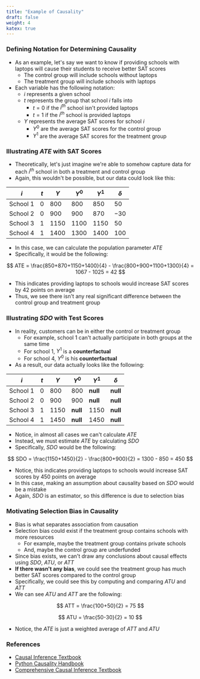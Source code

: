 ```yaml
---
title: "Example of Causality"
draft: false
weight: 4
katex: true
---
```


### Defining Notation for Determining Causality
- As an example, let's say we want to know if providing schools with laptops will cause their students to receive better SAT scores
    - The control group will include schools without laptops
    - The treatment group will include schools with laptops
- Each variable has the following notation:
    - $i$ represents a given school
    - $t$ represents the group that school $i$ falls into
        - $t=0$ if the $i^{th}$ school isn't provided laptops
        - $t=1$ if the $i^{th}$ school is provided laptops
    - $Y$ represents the average SAT scores for school $i$
        - $Y^{0}$ are the average SAT scores for the control group
        - $Y^{1}$ are the average SAT scores for the treatment group

### Illustrating $ATE$ with SAT Scores
- Theoretically, let's just imagine we're able to somehow capture data for each $i^{th}$ school in both a treatment and control group
- Again, this wouldn't be possible, but our data could look like this:

| $i$      | $t$ | $Y$    | $Y^{0}$ | $Y^{1}$ | $\delta$ |
| -------- | --- | ------ | ------- | ------- | -------- |
| School 1 | $0$ | $800$  | $800$   | $850$   | $50$     |
| School 2 | $0$ | $900$  | $900$   | $870$   | $-30$    |
| School 3 | $1$ | $1150$ | $1100$  | $1150$  | $50$     |
| School 4 | $1$ | $1400$ | $1300$  | $1400$  | $100$    |

- In this case, we can calculate the population parameter $ATE$
- Specifically, it would be the following:

$$
ATE = \frac{850+870+1150+1400}{4} - \frac{800+900+1100+1300}{4} = 1067 - 1025 = 42
$$

- This indicates providing laptops to schools would increase SAT scores by $42$ points on average
- Thus, we see there isn't any real significant difference between the control group and treatment group

### Illustrating $SDO$ with Test Scores
- In reality, customers can be in either the control or treatment group
    - For example, school $1$ can't actually participate in both groups at the same time
    - For school 1, $Y^{1}$ is a **counterfactual**
    - For school 4, $Y^{0}$ is his **counterfactual**
- As a result, our data actually looks like the following:

| $i$      | $t$ | $Y$   | $Y^{0}$   | $Y^{1}$  | $\delta$ |
| -------- | --- | ----- | --------- | -------- | -------- |
| School 1 | $0$ | $800$ | $800$     | **null** | **null** | 
| School 2 | $0$ | $900$ | $900$     | **null** | **null** | 
| School 3 | $1$ | $1150$ | **null** | $1150$   | **null** | 
| School 4 | $1$ | $1450$ | **null** | $1450$   | **null** | 

- Notice, in almost all cases we can't calculate $ATE$
- Instead, we must estimate $ATE$ by calculating $SDO$
- Specifically, $SDO$ would be the following:

$$
SDO = \frac{1150+1450}{2} - \frac{800+900}{2} = 1300 - 850 = 450
$$

- Notice, this indicates providing laptops to schools would increase SAT scores by 450 points on average
- In this case, making an assumption about causality based on $SDO$ would be a mistake
- Again, $SDO$ is an estimator, so this difference is due to selection bias

### Motivating Selection Bias in Causality
- Bias is what separates association from causation
- Selection bias could exist if the treatment group contains schools with more resources
    - For example, maybe the treatment group contains private schools
    - And, maybe the control group are underfunded
- Since bias exists, we can't draw any conclusions about causal effects using $SDO$, $ATU$, or $ATT$
- **If there wasn't any bias**, we could see the treatment group has much better SAT scores compared to the control group
- Specifically, we could see this by computing and comparing $ATU$ and $ATT$
- We can see $ATU$ and $ATT$ are the following:

$$
ATT = \frac{100+50}{2} = 75
$$

$$
ATU = \frac{50-30}{2} = 10
$$

- Notice, the $ATE$ is just a weighted average of $ATT$ and $ATU$

### References
- [Causal Inference Textbook](https://mixtape.scunning.com/potential-outcomes.html#physical-randomization)
- [Python Causality Handbook](https://matheusfacure.github.io/python-causality-handbook/01-Introduction-To-Causality.html)
- [Comprehensive Causal Inference Textbook](https://cdn1.sph.harvard.edu/wp-content/uploads/sites/1268/2021/03/ciwhatif_hernanrobins_30mar21.pdf)